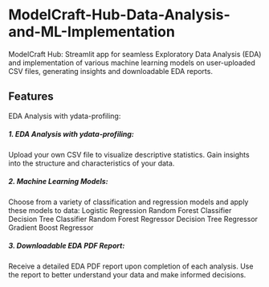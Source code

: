 # ModelCraft-Hub-Data-Analysis-and-ML-Implementation
ModelCraft Hub: Streamlit app for seamless Exploratory Data Analysis (EDA) and implementation of various machine learning models on user-uploaded CSV files, generating insights and downloadable EDA reports.

## Features
EDA Analysis with ydata-profiling:

##### 1. EDA Analysis with ydata-profiling:
Upload your own CSV file to visualize descriptive statistics.
Gain insights into the structure and characteristics of your data.
##### 2. Machine Learning Models:
Choose from a variety of classification and regression models and apply these models to data:
   Logistic Regression
   Random Forest Classifier
   Decision Tree Classifier
   Random Forest Regressor
   Decision Tree Regressor
   Gradient Boost Regressor
##### 3. Downloadable EDA PDF Report:
Receive a detailed EDA PDF report upon completion of each analysis.
Use the report to better understand your data and make informed decisions.
